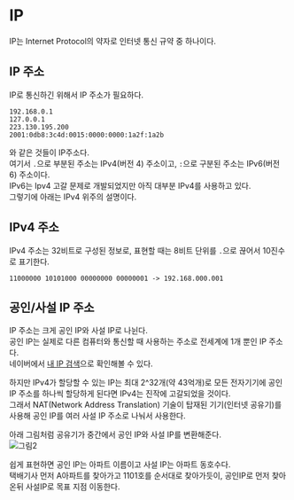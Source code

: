 # IP
IP는 Internet Protocol의 약자로 인터넷 통신 규약 중 하나이다.

## IP 주소
IP로 통신하긴 위해서 IP 주소가 필요하다.
```
192.168.0.1
127.0.0.1
223.130.195.200
2001:0db8:3c4d:0015:0000:0000:1a2f:1a2b
```
와 같은 것들이 IP주소다.  
여기서 `.`으로 부분된 주소는 IPv4(버전 4) 주소이고, `:`으로 구분된 주소는 IPv6(버전 6) 주소이다.  
IPv6는 Ipv4 고갈 문제로 개발되었지만 아직 대부분 IPv4를 사용하고 있다.  
그렇기에 아래는 IPv4 위주의 설명이다.  

## IPv4 주소
IPv4 주소는 32비트로 구성된 정보로, 표현할 때는 8비트 단위를 `.`으로 끊어서 10진수로 표기한다.
```
11000000 10101000 00000000 00000001 -> 192.168.000.001
```

## 공인/사설 IP 주소
IP 주소는 크게 공인 IP와 사설 IP로 나뉜다.  
공인 IP는 실제로 다른 컴퓨터와 통신할 때 사용하는 주소로 전세계에 1개 뿐인 IP 주소다.  
네이버에서 [내 IP 검색](https://search.naver.com/search.naver?where=nexearch&sm=top_hty&fbm=0&ie=utf8&query=%EB%82%B4+ip)으로 확인해볼 수 있다.  

하지만 IPv4가 할당할 수 있는 IP는 최대 2^32개(약 43억개)로 모든 전자기기에 공인 IP 주소를 하나씩 할당하게 된다면 IPv4는 진작에 고갈되었을 것이다.  
그래서 NAT(Network Address Translation) 기술이 탑재된 기기(인터넷 공유기)를 사용해 공인 IP를 여러 사설 IP 주소로 나눠서 사용한다.  

아래 그림처럼 공유기가 중간에서 공인 IP와 사설 IP를 변환해준다.  
![그림2](https://github.com/normal111/TIL/assets/37904040/af1fc813-4299-4333-83a9-2ce5a8da185e)

쉽게 표현하면 공인 IP는 아파트 이름이고 사설 IP는 아파트 동호수다.  
택배기사 먼저 A아파트를 찾아가고 1101호를 순서대로 찾아가듯이, 공인IP로 먼저 찾아온뒤 사설IP로 목표 지점 이동한다.
